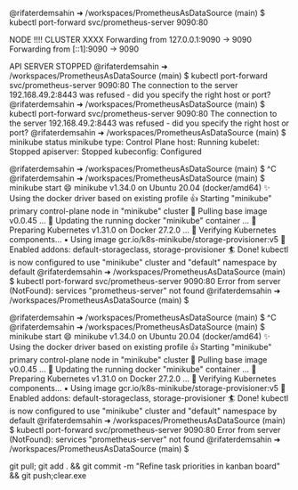 @rifaterdemsahin ➜ /workspaces/PrometheusAsDataSource (main) $ kubectl port-forward svc/prometheus-server 9090:80

NODE !!!!
CLUSTER XXXX
Forwarding from 127.0.0.1:9090 -> 9090
Forwarding from [::1]:9090 -> 9090


API SERVER STOPPED
@rifaterdemsahin ➜ /workspaces/PrometheusAsDataSource (main) $ kubectl port-forward svc/prometheus-server 9090:80
The connection to the server 192.168.49.2:8443 was refused - did you specify the right host or port?
@rifaterdemsahin ➜ /workspaces/PrometheusAsDataSource (main) $ kubectl port-forward svc/prometheus-server 9090:80
The connection to the server 192.168.49.2:8443 was refused - did you specify the right host or port?
@rifaterdemsahin ➜ /workspaces/PrometheusAsDataSource (main) $ minikube status
minikube
type: Control Plane
host: Running
kubelet: Stopped
apiserver: Stopped
kubeconfig: Configured
>>>>>>>>>>>>>>>>>>>>>>>>>>>>>>>>>>>>>>>

@rifaterdemsahin ➜ /workspaces/PrometheusAsDataSource (main) $ ^C
@rifaterdemsahin ➜ /workspaces/PrometheusAsDataSource (main) $ minikube start
😄  minikube v1.34.0 on Ubuntu 20.04 (docker/amd64)
✨  Using the docker driver based on existing profile
👍  Starting "minikube" primary control-plane node in "minikube" cluster
🚜  Pulling base image v0.0.45 ...
🏃  Updating the running docker "minikube" container ...
🐳  Preparing Kubernetes v1.31.0 on Docker 27.2.0 ...
🔎  Verifying Kubernetes components...
    ▪ Using image gcr.io/k8s-minikube/storage-provisioner:v5
🌟  Enabled addons: default-storageclass, storage-provisioner
🏄  Done! kubectl is now configured to use "minikube" cluster and "default" namespace by default
@rifaterdemsahin ➜ /workspaces/PrometheusAsDataSource (main) $ kubectl port-forward svc/prometheus-server 9090:80
Error from server (NotFound): services "prometheus-server" not found
@rifaterdemsahin ➜ /workspaces/PrometheusAsDataSource (main) $ 

@rifaterdemsahin ➜ /workspaces/PrometheusAsDataSource (main) $ ^C
@rifaterdemsahin ➜ /workspaces/PrometheusAsDataSource (main) $ minikube start
😄  minikube v1.34.0 on Ubuntu 20.04 (docker/amd64)
✨  Using the docker driver based on existing profile
👍  Starting "minikube" primary control-plane node in "minikube" cluster
🚜  Pulling base image v0.0.45 ...
🏃  Updating the running docker "minikube" container ...
🐳  Preparing Kubernetes v1.31.0 on Docker 27.2.0 ...
🔎  Verifying Kubernetes components...
    ▪ Using image gcr.io/k8s-minikube/storage-provisioner:v5
🌟  Enabled addons: default-storageclass, storage-provisioner
🏄  Done! kubectl is now configured to use "minikube" cluster and "default" namespace by default
@rifaterdemsahin ➜ /workspaces/PrometheusAsDataSource (main) $ kubectl port-forward svc/prometheus-server 9090:80
Error from server (NotFound): services "prometheus-server" not found
@rifaterdemsahin ➜ /workspaces/PrometheusAsDataSource (main) $ 

git pull; git add . && git commit -m "Refine task priorities in kanban board" && git push;clear.exe 